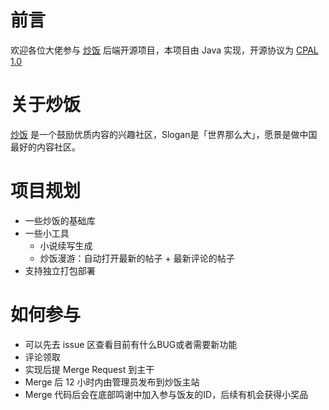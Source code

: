 # 前言
欢迎各位大佬参与 [炒饭](https://chao.fun) 后端开源项目，本项目由 Java 实现，开源协议为 [CPAL 1.0](https://opensource.org/licenses/CPAL-1.0)

# 关于炒饭
[炒饭](https://chao.fun) 是一个鼓励优质内容的兴趣社区，Slogan是「世界那么大」，愿景是做中国最好的内容社区。

# 项目规划
* 一些炒饭的基础库
* 一些小工具
  * 小说续写生成
  * 炒饭漫游：自动打开最新的帖子 + 最新评论的帖子
* 支持独立打包部署

# 如何参与
* 可以先去 issue 区查看目前有什么BUG或者需要新功能
* 评论领取
* 实现后提 Merge Request 到主干
* Merge 后 12 小时内由管理员发布到炒饭主站
* Merge 代码后会在底部鸣谢中加入参与饭友的ID，后续有机会获得小奖品
